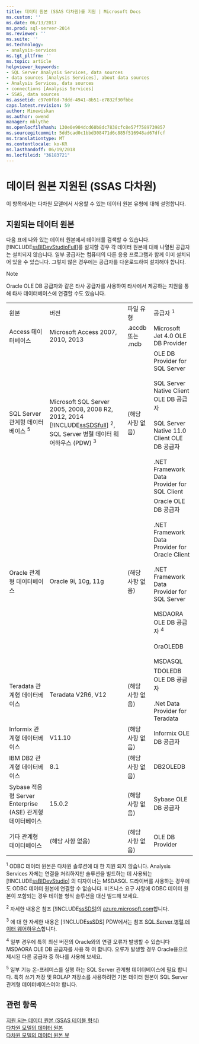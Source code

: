 ```yaml
---
title: 데이터 원본 (SSAS 다차원)를 지원 | Microsoft Docs
ms.custom: ''
ms.date: 06/13/2017
ms.prod: sql-server-2014
ms.reviewer: ''
ms.suite: ''
ms.technology:
- analysis-services
ms.tgt_pltfrm: ''
ms.topic: article
helpviewer_keywords:
- SQL Server Analysis Services, data sources
- data sources [Analysis Services], about data sources
- Analysis Services, data sources
- connections [Analysis Services]
- SSAS, data sources
ms.assetid: c97e0f8d-7ddd-4941-8b51-e7832f30fbbe
caps.latest.revision: 59
author: Minewiskan
ms.author: owend
manager: mblythe
ms.openlocfilehash: 130e0e904dcd60b8dc7838cfc8e57f7589739857
ms.sourcegitcommit: 5dd5cad0c1bbd308471d6c885f516948ad67dfcf
ms.translationtype: MT
ms.contentlocale: ko-KR
ms.lasthandoff: 06/19/2018
ms.locfileid: "36183721"
---
```

# <a name="data-sources-supported-ssas-multidimensional"></a>데이터 원본 지원된 (SSAS 다차원)
  이 항목에서는 다차원 모델에서 사용할 수 있는 데이터 원본 유형에 대해 설명합니다.  
  
##  <a name="bkmk_supported_ds"></a> 지원되는 데이터 원본  
 다음 표에 나와 있는 데이터 원본에서 데이터를 검색할 수 있습니다. [!INCLUDE[ssBIDevStudioFull](../../includes/ssbidevstudiofull-md.md)]를 설치할 경우 각 데이터 원본에 대해 나열된 공급자는 설치되지 않습니다. 일부 공급자는 컴퓨터의 다른 응용 프로그램과 함께 이미 설치되어 있을 수 있습니다. 그렇지 않은 경우에는 공급자를 다운로드하여 설치해야 합니다.  
  
> [!NOTE]  
>  Oracle OLE DB 공급자와 같은 타사 공급자를 사용하여 타사에서 제공하는 지원을 통해 타사 데이터베이스에 연결할 수도 있습니다.  
  
|||||  
|-|-|-|-|  
|원본|버전|파일 유형|공급자 <sup>1</sup>|  
|Access 데이터베이스|Microsoft Access 2007, 2010, 2013|.accdb 또는 .mdb|Microsoft Jet 4.0 OLE DB Provider|  
|SQL Server 관계형 데이터베이스 <sup>5</sup>|Microsoft SQL Server 2005, 2008, 2008 R2, 2012, 2014 [!INCLUDE[ssSDSfull](../../includes/sssdsfull-md.md)] <sup>2</sup>, SQL Server 병렬 데이터 웨어하우스 (PDW) <sup>3</sup>|(해당 사항 없음)|OLE DB Provider for SQL Server<br /><br /> SQL Server Native Client OLE DB 공급자<br /><br /> SQL Server Native 11.0 Client OLE DB 공급자<br /><br /> .NET Framework Data Provider for SQL Client|  
|Oracle 관계형 데이터베이스|Oracle 9i, 10g, 11g|(해당 사항 없음)|Oracle OLE DB 공급자<br /><br /> .NET Framework Data Provider for Oracle Client<br /><br /> .NET Framework Data Provider for SQL Server<br /><br /> MSDAORA OLE DB 공급자 <sup>4</sup><br /><br /> OraOLEDB<br /><br /> MSDASQL|  
|Teradata 관계형 데이터베이스|Teradata V2R6, V12|(해당 사항 없음)|TDOLEDB OLE DB 공급자<br /><br /> .Net Data Provider for Teradata|  
|Informix 관계형 데이터베이스|V11.10|(해당 사항 없음)|Informix OLE DB 공급자|  
|IBM DB2 관계형 데이터베이스|8.1|(해당 사항 없음)|DB2OLEDB|  
|Sybase 적응형 Server Enterprise (ASE) 관계형 데이터베이스|15.0.2|(해당 사항 없음)|Sybase OLE DB 공급자|  
|기타 관계형 데이터베이스|(해당 사항 없음)|(해당 사항 없음)|OLE DB Provider|  
  
 <sup>1</sup> ODBC 데이터 원본은 다차원 솔루션에 대 한 지원 되지 않습니다. Analysis Services 자체는 연결을 처리하지만 솔루션을 빌드하는 데 사용되는 [!INCLUDE[ssBIDevStudio](../../includes/ssbidevstudio-md.md)] 의 디자이너는 MSDASQL 드라이버를 사용하는 경우에도 ODBC 데이터 원본에 연결할 수 없습니다. 비즈니스 요구 사항에 ODBC 데이터 원본이 포함되는 경우 테이블 형식 솔루션을 대신 빌드해 보세요.  
  
 <sup>2</sup> 자세한 내용은 참조 [!INCLUDE[ssSDS](../../includes/sssds-md.md)]의 [azure.microsoft.com](http://go.microsoft.com/fwlink/?LinkID=157856)합니다.  
  
 <sup>3</sup> 에 대 한 자세한 내용은 [!INCLUDE[ssSDS](../../includes/sssds-md.md)] PDW에서는 참조 [SQL Server 병렬 데이터 웨어하우스](http://go.microsoft.com/fwlink/?LinkId=150895)합니다.  
  
 <sup>4</sup> 일부 경우에 특히 최신 버전의 Oracle와의 연결 오류가 발생할 수 있습니다 MSDAORA OLE DB 공급자를 사용 하 여 합니다. 오류가 발생할 경우 Oracle용으로 제시된 다른 공급자 중 하나를 사용해 보세요.  
  
 <sup>5</sup> 일부 기능 온-프레미스를 실행 하는 SQL Server 관계형 데이터베이스에 필요 합니다. 특히 쓰기 저장 및 ROLAP 저장소를 사용하려면 기본 데이터 원본이 SQL Server 관계형 데이터베이스여야 합니다.  
  
## <a name="see-also"></a>관련 항목  
 [지원 되는 데이터 원본 &#40;SSAS 테이블 형식&#41;](../tabular-models/data-sources-supported-ssas-tabular.md)   
 [다차원 모델의 데이터 원본](data-sources-in-multidimensional-models.md)   
 [다차원 모델의 데이터 원본 뷰](data-source-views-in-multidimensional-models.md)  
  
  